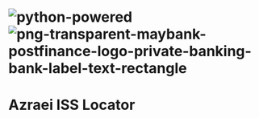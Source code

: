 # ![python-powered](https://user-images.githubusercontent.com/66405924/144183371-e6166bf1-5db1-4855-9ecc-a0dfe9c8d19e.gif)![png-transparent-maybank-postfinance-logo-private-banking-bank-label-text-rectangle](https://user-images.githubusercontent.com/66405924/144184380-87f938bc-2fe7-4c76-8721-332770890f67.png)
# Azraei ISS Locator
